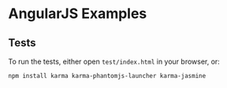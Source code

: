 # AngularJS Examples

## Tests

To run the tests, either open `test/index.html` in your browser, or:

```
npm install karma karma-phantomjs-launcher karma-jasmine
```
